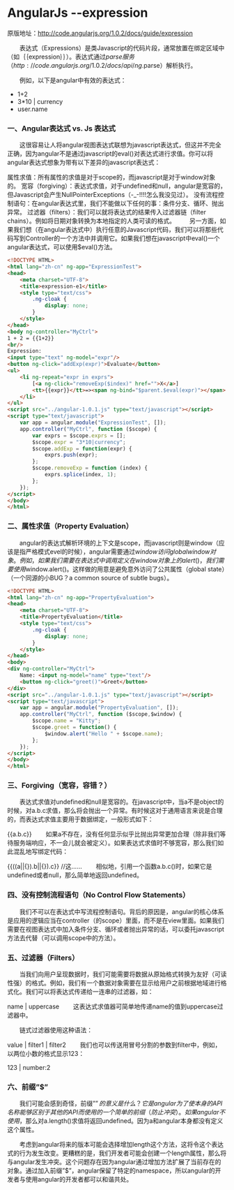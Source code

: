 # AngularJs --expression
原版地址：http://code.angularjs.org/1.0.2/docs/guide/expression

 

　　表达式（Expressions）是类Javascript的代码片段，通常放置在绑定区域中（如｛｛expression｝｝）。表达式通过$parse服务（http://code.angularjs.org/1.0.2/docs/api/ng.$parse）解析执行。

　　例如，以下是angular中有效的表达式：

* 1+2
* 3*10 | currency
* user.name
 

### 一、Angular表达式 vs. Js 表达式

　　这很容易让人将angular视图表达式联想为javascript表达式，但这并不完全正确，因为angular不是通过javascript的eval()对表达式进行求值。你可以将angular表达式想象为带有以下差异的javascript表达式：

属性求值：所有属性的求值是对于scope的，而javascript是对于window对象的。
宽容（forgiving）：表达式求值，对于undefined和null，angular是宽容的，但Javascript会产生NullPointerExceptions（-_-!!!!怎么我没见过）。
没有流程控制语句：在angular表达式里，我们不能做以下任何的事：条件分支、循环、抛出异常。
过滤器（filters）：我们可以就将表达式的结果传入过滤器链（filter chains）。例如将日期对象转换为本地指定的人类可读的格式。
　　另一方面，如果我们想（在angular表达式中）执行任意的Javascript代码，我们可以将那些代码写到Controller的一个方法中并调用它。如果我们想在javascript中eval()一个angular表达式，可以使用$eval()方法。

 

``` html
<!DOCTYPE HTML>
<html lang="zh-cn" ng-app="ExpressionTest">
<head>
    <meta charset="UTF-8">
    <title>expression-e1</title>
    <style type="text/css">
        .ng-cloak {
            display: none;
        }
    </style>
</head>
<body ng-controller="MyCtrl">
1 + 2 = {{1+2}}
<br/>
Expression:
<input type="text" ng-model="expr"/>
<button ng-click="addExp(expr)">Evaluate</button>
<ul>
    <li ng-repeat="expr in exprs">
        [<a ng-click="removeExp($index)" href="">X</a>]
        <tt>{{expr}}</tt>=><span ng-bind="$parent.$eval(expr)"></span>
    </li>
</ul>
<script src="../angular-1.0.1.js" type="text/javascript"></script>
<script type="text/javascript">
    var app = angular.module("ExpressionTest", []);
    app.controller("MyCtrl", function ($scope) {
        var exprs = $scope.exprs = [];
        $scope.expr = "3*10|currency";
        $scope.addExp = function(expr) {
            exprs.push(expr);
        };
        $scope.removeExp = function (index) {
            exprs.splice(index, 1);
        };
    });
</script>
</body>
</html>
```
 

 

### 二、属性求值（Property Evaluation）

　　angular的表达式解析环境的上下文是scope，而javascript则是window（应该是指严格模式evel的时候），angular需要通过$window访问global window对象。例如，如果我们需要在表达式中调用定义在window对象上的alert()，我们需要使用$window.alert()。这样做的用意是避免意外访问了公共属性（global state）（一个同源的小BUG？a common source of subtle bugs）。

``` html
<!DOCTYPE HTML>
<html lang="zh-cn" ng-app="PropertyEvaluation">
<head>
    <meta charset="UTF-8">
    <title>PropertyEvaluation</title>
    <style type="text/css">
        .ng-cloak {
            display: none;
        }
    </style>
</head>
<body>
<div ng-controller="MyCtrl">
    Name: <input ng-model="name" type="text"/>
    <button ng-click="greet()">Greet</button>
</div>
<script src="../angular-1.0.1.js" type="text/javascript"></script>
<script type="text/javascript">
    var app = angular.module("PropertyEvaluation", []);
    app.controller("MyCtrl", function ($scope,$window) {
        $scope.name = "Kitty";
        $scope.greet = function() {
            $window.alert("Hello " + $scope.name);
        };
    });
</script>
</body>
</html>
```
 

### 三、Forgiving（宽容，容错？）

　　表达式求值对undefined和null是宽容的。在javascript中，当a不是object的时候，对a.b.c求值，那么将会抛出一个异常。有时候这对于通用语言来说是合理的，而表达式求值主要用于数据绑定，一般形式如下：

{{a.b.c}}
 　　如果a不存在，没有任何显示似乎比抛出异常更加合理（除非我们等待服务端响应，不一会儿就会被定义）。如果表达式求值时不够宽容，那么我们如此混乱地写绑定代码：

{{((a||{}).b||{}).c}}    //这……
 　　相似地，引用一个函数a.b.c()时，如果它是undefined或者null，那么简单地返回undefined。

 

### 四、没有控制流程语句（No Control Flow Statements）

　　我们不可以在表达式中写流程控制语句。背后的原因是，angular的核心体系是应用的逻辑应当在controller（的scope）里面，而不是在view里面。如果我们需要在视图表达式中加入条件分支、循环或者抛出异常的话，可以委托javascript方法去代替（可以调用scope中的方法）。

 

### 五、过滤器（Filters）

　　当我们向用户呈现数据时，我们可能需要将数据从原始格式转换为友好（可读性强）的格式。例如，我们有一个数据对象需要在显示给用户之前根据地域进行格式化。我们可以将表达式传递给一连串的过滤器，如：

name | uppercase
 　　这表达式求值器可简单地传递name的值到uppercase过滤器中。

　　链式过滤器使用这种语法：

value | filter1 | filter2
 　　我们也可以传送用冒号分割的参数到filter中，例如，以两位小数的格式显示123：

123 | number:2
 

### 六、前缀”$”

　　我们可能会感到奇怪，前缀”$”的意义是什么？它是angular为了使本身的API名称能够区别于其他的API而使用的一个简单的前缀（防止冲突）。如果angular不使用$，那么对a.length()求值将返回undefined。因为a和angular本身都没有定义这个属性。

　　考虑到angular将来的版本可能会选择增加length这个方法，这将令这个表达式的行为发生改变。更糟糕的是，我们开发者可能会创建一个length属性，那么将与angular发生冲突。这个问题存在因为angular通过增加方法扩展了当前存在的对象。通过加入前缀”$”，angular保留了特定的namespace，所以angular的开发者与使用angular的开发者都可以和谐共处。